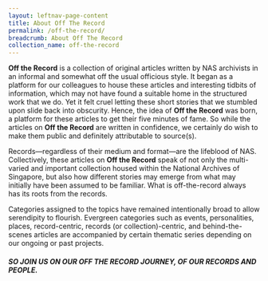 ```yaml
---
layout: leftnav-page-content
title: About Off The Record
permalink: /off-the-record/
breadcrumb: About Off The Record
collection_name: off-the-record
---
```


**Off the Record** is a collection of original articles written by NAS archivists in an informal and somewhat off the usual officious style. It began as a platform for our colleagues to house these articles and interesting tidbits of information, which may not have found a suitable home in the structured work that we do. Yet it felt cruel letting these short stories that we stumbled upon slide back into obscurity. Hence, the idea of **Off the Record** was born, a platform for these articles to get their five minutes of fame. So while the articles on **Off the Record** are written in confidence, we certainly do wish to make them public and definitely attributable to source(s).

Records—regardless of their medium and format—are the lifeblood of NAS.  Collectively, these articles on **Off the Record** speak of not only the multi-varied and important collection housed within the National Archives of Singapore, but also how different stories may emerge from what may initially have been assumed to be familiar. What is off-the-record always has its roots from the records.

Categories assigned to the topics have remained intentionally broad to allow serendipity to flourish. Evergreen categories such as events, personalities, places, record-centric, records (or collection)-centric, and behind-the-scenes articles are accompanied by certain thematic series depending on our ongoing or past projects.

##### SO JOIN US ON OUR OFF THE RECORD JOURNEY, OF OUR RECORDS AND PEOPLE.
